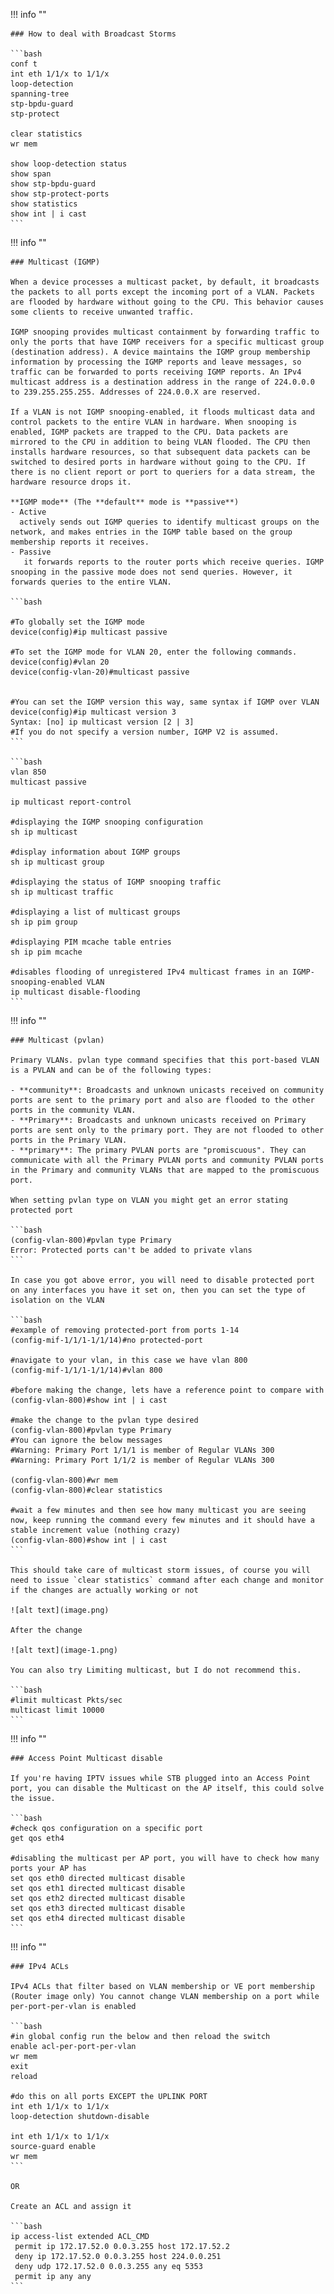 !!! info ""

    ### How to deal with Broadcast Storms

    ```bash
    conf t
    int eth 1/1/x to 1/1/x
    loop-detection
    spanning-tree
    stp-bpdu-guard
    stp-protect

    clear statistics
    wr mem

    show loop-detection status
    show span
    show stp-bpdu-guard
    show stp-protect-ports
    show statistics
    show int | i cast
    ```


!!! info ""

    ### Multicast (IGMP)

    When a device processes a multicast packet, by default, it broadcasts the packets to all ports except the incoming port of a VLAN. Packets are flooded by hardware without going to the CPU. This behavior causes some clients to receive unwanted traffic.

    IGMP snooping provides multicast containment by forwarding traffic to only the ports that have IGMP receivers for a specific multicast group (destination address). A device maintains the IGMP group membership information by processing the IGMP reports and leave messages, so traffic can be forwarded to ports receiving IGMP reports. An IPv4 multicast address is a destination address in the range of 224.0.0.0 to 239.255.255.255. Addresses of 224.0.0.X are reserved.

    If a VLAN is not IGMP snooping-enabled, it floods multicast data and control packets to the entire VLAN in hardware. When snooping is enabled, IGMP packets are trapped to the CPU. Data packets are mirrored to the CPU in addition to being VLAN flooded. The CPU then installs hardware resources, so that subsequent data packets can be switched to desired ports in hardware without going to the CPU. If there is no client report or port to queriers for a data stream, the hardware resource drops it.

    **IGMP mode** (The **default** mode is **passive**)
    - Active
      actively sends out IGMP queries to identify multicast groups on the network, and makes entries in the IGMP table based on the group membership reports it receives.
    - Passive
       it forwards reports to the router ports which receive queries. IGMP snooping in the passive mode does not send queries. However, it forwards queries to the entire VLAN.

    ```bash

    #To globally set the IGMP mode
    device(config)#ip multicast passive

    #To set the IGMP mode for VLAN 20, enter the following commands.
    device(config)#vlan 20
    device(config-vlan-20)#multicast passive


    #You can set the IGMP version this way, same syntax if IGMP over VLAN
    device(config)#ip multicast version 3
    Syntax: [no] ip multicast version [2 | 3]
    #If you do not specify a version number, IGMP V2 is assumed.
    ```

    ```bash
    vlan 850
    multicast passive

    ip multicast report-control

    #displaying the IGMP snooping configuration
    sh ip multicast

    #display information about IGMP groups
    sh ip multicast group

    #displaying the status of IGMP snooping traffic
    sh ip multicast traffic

    #displaying a list of multicast groups
    sh ip pim group

    #displaying PIM mcache table entries
    sh ip pim mcache

    #disables flooding of unregistered IPv4 multicast frames in an IGMP-snooping-enabled VLAN
    ip multicast disable-flooding
    ```


!!! info ""

    ### Multicast (pvlan)

    Primary VLANs. pvlan type command specifies that this port-based VLAN is a PVLAN and can be of the following types:

    - **community**: Broadcasts and unknown unicasts received on community ports are sent to the primary port and also are flooded to the other ports in the community VLAN.
    - **Primary**: Broadcasts and unknown unicasts received on Primary ports are sent only to the primary port. They are not flooded to other ports in the Primary VLAN.
    - **primary**: The primary PVLAN ports are "promiscuous". They can communicate with all the Primary PVLAN ports and community PVLAN ports in the Primary and community VLANs that are mapped to the promiscuous port.

    When setting pvlan type on VLAN you might get an error stating protected port

    ```bash
    (config-vlan-800)#pvlan type Primary
    Error: Protected ports can't be added to private vlans
    ```

    In case you got above error, you will need to disable protected port on any interfaces you have it set on, then you can set the type of isolation on the VLAN

    ```bash
    #example of removing protected-port from ports 1-14
    (config-mif-1/1/1-1/1/14)#no protected-port
    
    #navigate to your vlan, in this case we have vlan 800
    (config-mif-1/1/1-1/1/14)#vlan 800
    
    #before making the change, lets have a reference point to compare with
    (config-vlan-800)#show int | i cast

    #make the change to the pvlan type desired
    (config-vlan-800)#pvlan type Primary
    #You can ignore the below messages
    #Warning: Primary Port 1/1/1 is member of Regular VLANs 300  
    #Warning: Primary Port 1/1/2 is member of Regular VLANs 300  

    (config-vlan-800)#wr mem
    (config-vlan-800)#clear statistics

    #wait a few minutes and then see how many multicast you are seeing now, keep running the command every few minutes and it should have a stable increment value (nothing crazy)
    (config-vlan-800)#show int | i cast
    ```

    This should take care of multicast storm issues, of course you will need to issue `clear statistics` command after each change and monitor if the changes are actually working or not
    
    ![alt text](image.png)

    After the change

    ![alt text](image-1.png)
    
    You can also try Limiting multicast, but I do not recommend this.

    ```bash
    #limit multicast Pkts/sec
    multicast limit 10000
    ```


!!! info ""

    ### Access Point Multicast disable

    If you're having IPTV issues while STB plugged into an Access Point port, you can disable the Multicast on the AP itself, this could solve the issue.

    ```bash
    #check qos configuration on a specific port
    get qos eth4

    #disabling the multicast per AP port, you will have to check how many ports your AP has
    set qos eth0 directed multicast disable
    set qos eth1 directed multicast disable
    set qos eth2 directed multicast disable
    set qos eth3 directed multicast disable
    set qos eth4 directed multicast disable
    ```

!!! info ""

    ### IPv4 ACLs

    IPv4 ACLs that filter based on VLAN membership or VE port membership
    (Router image only) You cannot change VLAN membership on a port while per-port-per-vlan is enabled

    ```bash
    #in global config run the below and then reload the switch
    enable acl-per-port-per-vlan
    wr mem
    exit
    reload

    #do this on all ports EXCEPT the UPLINK PORT
    int eth 1/1/x to 1/1/x
    loop-detection shutdown-disable

    int eth 1/1/x to 1/1/x
    source-guard enable
    wr mem
    ```

    OR

    Create an ACL and assign it

    ```bash
    ip access-list extended ACL_CMD
     permit ip 172.17.52.0 0.0.3.255 host 172.17.52.2
     deny ip 172.17.52.0 0.0.3.255 host 224.0.0.251
     deny udp 172.17.52.0 0.0.3.255 any eq 5353
     permit ip any any
    ```

